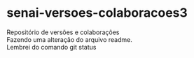 # senai-versoes-colaboracoes3
Repositório de versões e colaborações
<br>
Fazendo uma alteração do arquivo readme.
<br>
Lembrei do comando git status